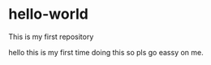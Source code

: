 # hello-world
This is my first repository

hello this is my first time doing this so pls go eassy on me. 
